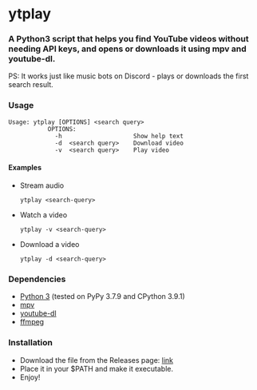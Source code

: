 # ytplay

### A Python3 script that helps you find YouTube videos without needing API keys, and opens or downloads it using mpv and youtube-dl.

PS: It works just like music bots on Discord - plays or downloads the first search result.

### Usage
```
Usage: ytplay [OPTIONS] <search query>
           OPTIONS:
             -h                    Show help text
             -d  <search query>    Download video
             -v  <search query>    Play video
```

#### Examples
- Stream audio

	`ytplay <search-query>`

- Watch a video

	`ytplay -v <search-query>`

- Download a video

	`ytplay -d <search-query>`

### Dependencies
- [Python 3](https://www.python.org/downloads/) (tested on PyPy 3.7.9 and CPython 3.9.1)
- [mpv](https://github.com/mpv-player/mpv)
- [youtube-dl](https://github.com/ytdl-org/youtube-dl)
- [ffmpeg](https://github.com/FFmpeg/FFmpeg)

### Installation
- Download the file from the Releases page: [link](https://github.com/cybarspace/ytplay/releases/download/v1.0.0/ytplay.py)
- Place it in your $PATH and make it executable.
- Enjoy!
